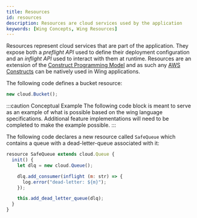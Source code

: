 ```yaml
---
title: Resources
id: resources
description: Resources are cloud services used by the application
keywords: [Wing Concepts, Wing Resources]
---
```


Resources represent cloud services that are part of the application. They expose
both a *preflight API* used to define their deployment configuration and an
*inflight API* used to interact with them at runtime. Resources are an extension
of the [Construct Programming Model] and as such any [AWS Constructs] can be
natively used in Wing applications.

The following code defines a bucket resource:

```js
new cloud.Bucket();
```

:::caution Conceptual Example
The following code block is meant to serve as an example of what is possible 
based on the wing language specifications. Additional feature implementations
will need to be completed to make the example possible.
:::

The following code declares a new resource called `SafeQueue` which contains
a queue with a dead-letter-queue associated with it:

```js
resource SafeQueue extends cloud.Queue {
  init() {
    let dlq = new cloud.Queue();

    dlq.add_consumer(inflight (m: str) => {
      log.error("dead-letter: ${m}");
    });

    this.add_dead_letter_queue(dlq);
  }
}
```

[Construct Programming Model]: https://docs.aws.amazon.com/cdk/v2/guide/constructs.html
[AWS Constructs]: https://github.com/aws/constructs

